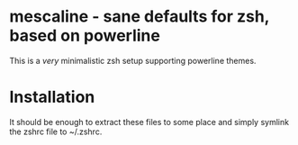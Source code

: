mescaline - sane defaults for zsh, based on powerline
=====================================================

This is a *very* minimalistic zsh setup supporting powerline themes.


Installation
============

It should be enough to extract these files to some place and simply symlink the zshrc file to ~/.zshrc.




